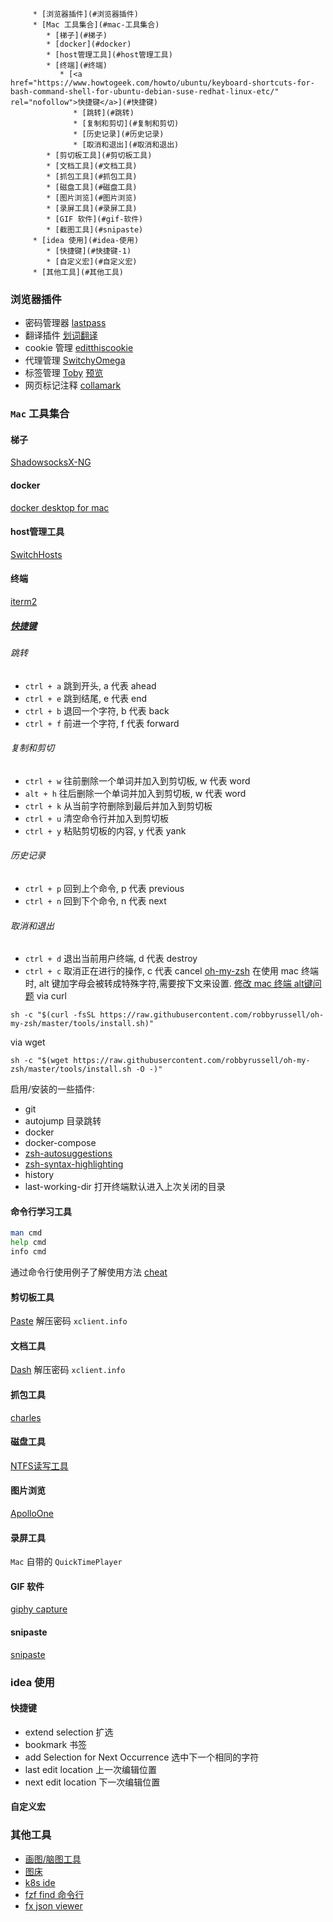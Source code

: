 <!--ts-->
         * [浏览器插件](#浏览器插件)
         * [Mac 工具集合](#mac-工具集合)
            * [梯子](#梯子)
            * [docker](#docker)
            * [host管理工具](#host管理工具)
            * [终端](#终端)
               * [<a href="https://www.howtogeek.com/howto/ubuntu/keyboard-shortcuts-for-bash-command-shell-for-ubuntu-debian-suse-redhat-linux-etc/" rel="nofollow">快捷键</a>](#快捷键)
                  * [跳转](#跳转)
                  * [复制和剪切](#复制和剪切)
                  * [历史记录](#历史记录)
                  * [取消和退出](#取消和退出)
            * [剪切板工具](#剪切板工具)
            * [文档工具](#文档工具)
            * [抓包工具](#抓包工具)
            * [磁盘工具](#磁盘工具)
            * [图片浏览](#图片浏览)
            * [录屏工具](#录屏工具)
            * [GIF 软件](#gif-软件)
            * [截图工具](#snipaste)
         * [idea 使用](#idea-使用)
            * [快捷键](#快捷键-1)
            * [自定义宏](#自定义宏)
         * [其他工具](#其他工具)

<!-- Added by: ltinyho, at: 2019年 8月 7日 星期三 23时07分13秒 CST -->

<!--te-->
### 浏览器插件
- 密码管理器  [lastpass](https://chrome.google.com/webstore/detail/lastpass-free-password-ma/hdokiejnpimakedhajhdlcegeplioahd)
- 翻译插件 [划词翻译](https://chrome.google.com/webstore/detail/ikhdkkncnoglghljlkmcimlnlhkeamad)
- cookie 管理 [editthiscookie](https://chrome.google.com/webstore/detail/editthiscookie/fngmhnnpilhplaeedifhccceomclgfbg)
- 代理管理 [SwitchyOmega](https://chrome.google.com/webstore/detail/padekgcemlokbadohgkifijomclgjgif)
- 标签管理 [Toby](https://chrome.google.com/webstore/detail/hddnkoipeenegfoeaoibdmnaalmgkpip) [预览](https://i.loli.net/2019/08/07/1msdZnAHxIqBEjv.png)
- 网页标记注释 [collamark](https://chrome.google.com/webstore/detail/collamark/kbpjikgngikhhpbjddnenemoonpbfikm)
### `Mac` 工具集合

#### 梯子
[ShadowsocksX-NG](https://github.com/shadowsocks/ShadowsocksX-NG/releases)

#### docker

[docker desktop for mac](https://docs.docker.com/docker-for-mac/install/)

#### host管理工具 

[SwitchHosts](https://github.com/oldj/SwitchHosts/releases)

#### 终端
[iterm2](https://www.iterm2.com/downloads.html)
##### [快捷键](https://www.howtogeek.com/howto/ubuntu/keyboard-shortcuts-for-bash-command-shell-for-ubuntu-debian-suse-redhat-linux-etc/)

###### 跳转
- `ctrl + a` 跳到开头, a 代表 ahead
- `ctrl + e` 跳到结尾, e 代表 end
- `ctrl + b` 退回一个字符, b 代表 back
- `ctrl + f` 前进一个字符, f 代表 forward

###### 复制和剪切
- `ctrl + w` 往前删除一个单词并加入到剪切板, w 代表 word
- `alt + h`  往后删除一个单词并加入到剪切板, w 代表 word
- `ctrl + k` 从当前字符删除到最后并加入到剪切板
- `ctrl + u` 清空命令行并加入到剪切板 
- `ctrl + y` 粘贴剪切板的内容, y 代表 yank 

###### 历史记录
- `ctrl + p` 回到上个命令, p 代表 previous
- `ctrl + n` 回到下个命令, n 代表 next
###### 取消和退出
- `ctrl + d` 退出当前用户终端, d 代表 destroy
- `ctrl + c` 取消正在进行的操作, c 代表 cancel
[oh-my-zsh](https://github.com/robbyrussell/oh-my-zsh)
在使用 mac 终端时, alt 键加字母会被转成特殊字符,需要按下文来设置.
[修改 mac 终端 alt键问题](https://blog.csdn.net/FungLeo/article/details/78055768)
via curl
```shell
sh -c "$(curl -fsSL https://raw.githubusercontent.com/robbyrussell/oh-my-zsh/master/tools/install.sh)"
```
via wget
```shell
sh -c "$(wget https://raw.githubusercontent.com/robbyrussell/oh-my-zsh/master/tools/install.sh -O -)"
```
启用/安装的一些插件:
-  git
-  autojump 目录跳转
-  docker
-  docker-compose
-  [zsh-autosuggestions](https://github.com/zsh-users/zsh-autosuggestions/blob/master/INSTALL.md#oh-my-zsh)
-  [zsh-syntax-highlighting](https://github.com/zsh-users/zsh-syntax-highlighting)
-  history
-  last-working-dir 打开终端默认进入上次关闭的目录
#### 命令行学习工具
```bash
man cmd
help cmd
info cmd
```
通过命令行使用例子了解使用方法
[cheat](https://github.com/cheat/cheat)

#### 剪切板工具

[Paste](https://pan.baidu.com/s/116tLnJ8WIBEfgyWEg2dC9Q) 解压密码 `xclient.info`


#### 文档工具

[Dash](https://pan.baidu.com/s/11OhN4Dg1XvKN9EQA61ZzzQ) 解压密码 `xclient.info`


####  抓包工具

[charles](https://pan.baidu.com/s/1SeCIsF-zcl23rNLRpbQYpA)
 
#### 磁盘工具

[NTFS读写工具](https://pan.baidu.com/s/1hgV8V45j3u4Fwf7Kas7aiA)

#### 图片浏览

[ApolloOne](https://pan.baidu.com/s/12CArzw0L7wn-2fWwGrMIcQ)

#### 录屏工具

`Mac` 自带的 `QuickTimePlayer`
#### GIF 软件
[giphy capture](https://giphy.com/apps/giphycapture)
#### snipaste
[snipaste](https://www.snipaste.com/)

### idea 使用
#### 快捷键
- extend selection 扩选
- bookmark  书签
- add Selection for Next Occurrence 选中下一个相同的字符
- last edit location  上一次编辑位置
- next edit location  下一次编辑位置
#### 自定义宏

### 其他工具
- [画图/脑图工具](https://www.processon.com/i/5894990ce4b0c87c63ddb002)
- [图床](https://sm.ms/)
- [k8s ide](https://github.com/lensapp/lens/releases)
- [fzf find 命令行](https://github.com/junegunn/fzf)
- [fx json viewer](https://github.com/antonmedv/fx)
